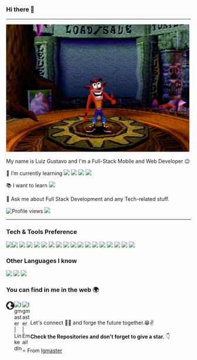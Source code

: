 ### Hi there 👋

---

<p align="left">
  <img src="https://raw.githubusercontent.com/lgmaster/lgmaster/main/crash.gif" width="500" title="Intro Card" alt="Intro Card">
</p>

My name is Luiz Gustavo and I'm a Full-Stack Mobile and Web Developer :wink:
  
 🌱 I’m currently learning <img src="https://img.shields.io/badge/-VueJS-4FC08D?style=for-the-badge&logo=vue.js&logoColor=FFFFFF"> <img src="https://img.shields.io/badge/-React-000000?style=for-the-badge&logo=react&logoColor=00c8ff"> <img src="https://img.shields.io/badge/-React Native-000000?style=for-the-badge&logo=react&logoColor=00c8ff"> <img src="https://img.shields.io/badge/-Node.js-3C873A?style=for-the-badge&logo=Node.js&logoColor=white">
 
 :books: I want to learn <img src="https://img.shields.io/badge/-Flutter-3a495d?style=flat&logo=flutter&logoColor=67b7f7">
 
 💬 Ask me about Full Stack Development and any Tech-related stuff.


![Profile views](https://gpvc.arturio.dev/lgmaster)  <img src="https://img.shields.io/github/followers/lgmaster?label=Follow" style=" float:left, margin-right:10px" />


---


### Tech & Tools Preference

<img src="https://img.shields.io/badge/-Vue-4FC08D?style=flat&logo=vue.js&logoColor=ffffff"><img src="https://img.shields.io/badge/-React-000000?style=flat&logo=react&logoColor=00c8ff">
<img src="https://img.shields.io/badge/-React Native-000000?style=flat&logo=react&logoColor=00c8ff">
<img src = "https://img.shields.io/badge/-HTML5-E34F26?style=flat&logo=html5&logoColor=white"> 
<img src = "https://img.shields.io/badge/-CSS3-1572B6?style=flat&logo=css3&logoColor=white">
<img src="https://img.shields.io/badge/-JavaScript-eed718?style=flat&logo=javascript&logoColor=ffffff">
<img src="https://img.shields.io/badge/-Sass-cc6699?style=flat&logo=sass&logoColor=ffffff">
<img src="https://img.shields.io/badge/-MongoDB-4DB33D?style=flat&logo=mongodb&logoColor=FFFFFF">
<img src="https://img.shields.io/badge/-GraphQL-e535ab?style=flat&logo=graphql&logoColor=FFFFFF">
<img src="https://img.shields.io/badge/-MySQL-4479A1?style=flat&logo=mysql&logoColor=FFFFFF">
<img src="https://img.shields.io/badge/-PostgreSQL-336791?style=flat&logo=PostgreSQL&logoColor=FFFFFF">
<img src="https://img.shields.io/badge/-Microsoft SQL Server-CC2927?style=flat&logo=Microsoft-SQL-Server&logoColor=FFFFFF">
<img src="https://img.shields.io/badge/-Express.js-787878?style=flat">
<img src="https://img.shields.io/badge/-Node.js-3C873A?style=flat&logo=Node.js&logoColor=white">
<img src="https://img.shields.io/badge/-Progressive Web Apps-5A0FC8?style=flat">
<img src="http://img.shields.io/badge/-Git-F1502F?style=flat&logo=git&logoColor=FFFFFF">
<img src="http://img.shields.io/badge/-Github-000000?style=flat&logo=github&logoColor=FFFFFF">
<img src="http://img.shields.io/badge/-VS%20Code-007ACC?style=flat&logo=visual%20studio%20code&logoColor=white">


### Other Languages I know
<img src="http://img.shields.io/badge/-Java-F89820?style=flat&logo=java&logoColor=white"> <img src="https://img.shields.io/badge/-C%20Sharp-239120?style=flat&logo=c-sharp&logoColor=ffffff"> <img src="https://img.shields.io/badge/-Python-black?style=flat&logo=python&logoColor=white"> 


### You can find in me in the web 🌍
[<img align="left" alt="lgmaster" width="22px" src="https://raw.githubusercontent.com/iconic/open-iconic/master/svg/globe.svg" />][website]
[<img align="left" alt="lgmaster | LinkedIn" width="22px" src="https://cdn.jsdelivr.net/npm/simple-icons@v3/icons/linkedin.svg" />][linkedin]
[<img align="left" alt="lgmaster | Email" width="22px" src="https://cdn.jsdelivr.net/npm/simple-icons@v3/icons/minutemailer.svg" />][email]

<br/><br/>	

Let's connect 👨‍💻 and forge the future together.😁✌

**Check the Repositories and don't forget to give a star.** 👇

:star: From [lgmaster](https://github.com/lgmaster)

[website]: https://luizgustavo.net
[linkedin]: https://www.linkedin.com/in/luizgustavome/
[email]: mailto:contact@luizgustavo.net
